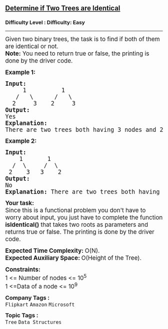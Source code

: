 <h2><a href="https://www.geeksforgeeks.org/problems/determine-if-two-trees-are-identical/1?page=1&difficulty%5B%5D=0&category%5B%5D=Tree&sortBy=submissions">Determine if Two Trees are Identical</a></h2><h3>Difficulty Level : Difficulty: Easy</h3><hr><div class="problems_problem_content__Xm_eO"><p><span style="font-size: 14pt;">Given two binary trees, the task is to find if both of them are identical or not.<br><strong>Note:</strong> You need to return true or false, the printing is done by the driver code.</span></p>
<p><span style="font-size: 14pt;"><strong>Example 1:</strong></span></p>
<pre><span style="font-size: 14pt;"><strong>Input:
</strong>     1          1
&nbsp;  /   \      /   \
&nbsp; 2     3    2     3
<strong>Output: <br></strong>Yes<strong>
Explanation: <br></strong>There are two trees both having 3 nodes and 2 edges, both trees are identical having the root as 1, left child of 1 is 2 and right child of 1 is 3.</span></pre>
<p><span style="font-size: 14pt;"><strong>Example 2:</strong></span></p>
<pre><span style="font-size: 14pt;"><strong>Input:
</strong>    1       1
&nbsp; /  \     /  \
&nbsp;2    3   3    2
<strong>Output: <br></strong>No<strong>
Explanation: </strong>There are two trees both having 3 nodes and 2 edges, but both trees are not identical.</span></pre>
<p><span style="font-size: 14pt;"><strong>Your task:</strong><br>Since this is a functional problem you don't have to worry about input, you just have to complete the function <strong>isIdentical()</strong> that takes two roots as parameters and returns true or false. The printing is done by the driver code.</span></p>
<p><span style="font-size: 14pt;"><strong>Expected Time Complexity: </strong>O(N).<br><strong>Expected Auxiliary Space:&nbsp;</strong>O(Height of the Tree).</span></p>
<p><span style="font-size: 14pt;"><strong>Constraints:</strong><br>1 &lt;= Number of nodes &lt;= 10<sup>5</sup><br>1 &lt;=Data of a node &lt;= 10<sup>9</sup></span></p></div><p><span style=font-size:18px><strong>Company Tags : </strong><br><code>Flipkart</code>&nbsp;<code>Amazon</code>&nbsp;<code>Microsoft</code>&nbsp;<br><p><span style=font-size:18px><strong>Topic Tags : </strong><br><code>Tree</code>&nbsp;<code>Data Structures</code>&nbsp;